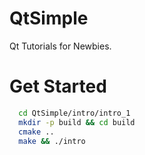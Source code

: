 # QtSimple
Qt Tutorials for Newbies.

# Get Started
  ```sh
    cd QtSimple/intro/intro_1
    mkdir -p build && cd build
    cmake ..
    make && ./intro
  ```
